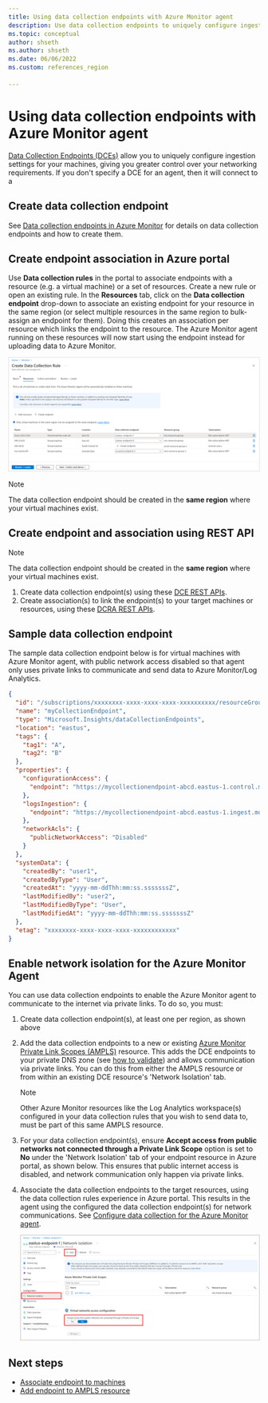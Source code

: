 ```yaml
---
title: Using data collection endpoints with Azure Monitor agent
description: Use data collection endpoints to uniquely configure ingestion settings for your machines.
ms.topic: conceptual
author: shseth
ms.author: shseth
ms.date: 06/06/2022
ms.custom: references_region

---
```


# Using data collection endpoints with Azure Monitor agent
[Data Collection Endpoints (DCEs)](../essentials/data-collection-endpoint-overview.md) allow you to uniquely configure ingestion settings for your machines, giving you greater control over your networking requirements. If you don't specify a DCE for an agent, then it will connect to a 

## Create data collection endpoint
See [Data collection endpoints in Azure Monitor](../essentials/data-collection-endpoint-overview.md) for details on data collection endpoints and how to create them.

## Create endpoint association in Azure portal
Use **Data collection rules** in the portal to associate endpoints with a resource (e.g. a virtual machine) or a set of resources. Create a new rule or open an existing rule. In the **Resources** tab, click on the **Data collection endpoint** drop-down to associate an existing endpoint for your resource in the same region (or select multiple resources in the same region to bulk-assign an endpoint for them). Doing this creates an association per resource which links the endpoint to the resource. The Azure Monitor agent running on these resources will now start using the endpoint instead for uploading data to Azure Monitor.

[![Data Collection Rule virtual machines](media/data-collection-rule-azure-monitor-agent/data-collection-rule-virtual-machines-with-endpoint.png)](../agents/media/data-collection-rule-azure-monitor-agent/data-collection-rule-virtual-machines-with-endpoint.png#lightbox) 


> [!NOTE]
> The data collection endpoint should be created in the **same region** where your virtual machines exist.  


## Create endpoint and association using REST API

> [!NOTE]
> The data collection endpoint should be created in the **same region** where your virtual machines exist.  

1. Create data collection endpoint(s) using these [DCE REST APIs](/cli/azure/monitor/data-collection/endpoint).
2. Create association(s) to link the endpoint(s) to your target machines or resources, using these [DCRA REST APIs](/rest/api/monitor/datacollectionruleassociations/create#examples).


## Sample data collection endpoint
The sample data collection endpoint below is for virtual machines with Azure Monitor agent, with public network access disabled so that agent only uses private links to communicate and send data to Azure Monitor/Log Analytics.

```json
{
  "id": "/subscriptions/xxxxxxxx-xxxx-xxxx-xxxx-xxxxxxxxxx/resourceGroups/myResourceGroup/providers/Microsoft.Insights/dataCollectionEndpoints/myCollectionEndpoint",
  "name": "myCollectionEndpoint",
  "type": "Microsoft.Insights/dataCollectionEndpoints",
  "location": "eastus",
  "tags": {
    "tag1": "A",
    "tag2": "B"
  },
  "properties": {
    "configurationAccess": {
      "endpoint": "https://mycollectionendpoint-abcd.eastus-1.control.monitor.azure.com"
    },
    "logsIngestion": {
      "endpoint": "https://mycollectionendpoint-abcd.eastus-1.ingest.monitor.azure.com"
    },
    "networkAcls": {
      "publicNetworkAccess": "Disabled"
    }
  },
  "systemData": {
    "createdBy": "user1",
    "createdByType": "User",
    "createdAt": "yyyy-mm-ddThh:mm:ss.sssssssZ",
    "lastModifiedBy": "user2",
    "lastModifiedByType": "User",
    "lastModifiedAt": "yyyy-mm-ddThh:mm:ss.sssssssZ"
  },
  "etag": "xxxxxxxx-xxxx-xxxx-xxxx-xxxxxxxxxxxx"
}
```

## Enable network isolation for the Azure Monitor Agent
You can use data collection endpoints to enable the Azure Monitor agent to communicate to the internet via private links. To do so, you must:
1. Create data collection endpoint(s), at least one per region, as shown above
2. Add the data collection endpoints to a new or existing [Azure Monitor Private Link Scopes (AMPLS)](../logs/private-link-configure.md#connect-azure-monitor-resources) resource. This adds the DCE endpoints to your private DNS zone (see [how to validate](../logs/private-link-configure.md#review-and-validate-your-private-link-setup)) and allows communication via private links. You can do this from either the AMPLS resource or from within an existing DCE resource's 'Network Isolation' tab.
	> [!NOTE]
	> Other Azure Monitor resources like the Log Analytics workspace(s) configured in your data collection rules that you wish to send data to, must be part of this same AMPLS resource.
3. For your data collection endpoint(s), ensure **Accept access from public networks not connected through a Private Link Scope** option is set to **No** under the 'Network Isolation' tab of your endpoint resource in Azure portal, as shown below. This ensures that public internet access is disabled, and network communication only happen via private links.
4. Associate the data collection endpoints to the target resources, using the data collection rules experience in Azure portal. This results in the agent using the configured the data collection endpoint(s) for network communications. See [Configure data collection for the Azure Monitor agent](../agents/data-collection-rule-azure-monitor-agent.md).

	![Data collection endpoint network isolation](media/azure-monitor-agent-dce/data-collection-endpoint-network-isolation.png)

## Next steps
- [Associate endpoint to machines](../agents/data-collection-rule-azure-monitor-agent.md#create-rule-and-association-in-azure-portal)
- [Add endpoint to AMPLS resource](../logs/private-link-configure.md#connect-azure-monitor-resources) 
